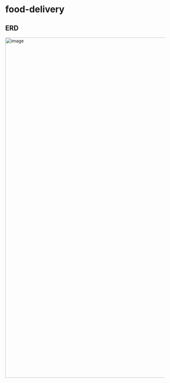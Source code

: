 # food-delivery

## ERD
<img width="1073" alt="image" src="https://github.com/dev1week/food-delivery/assets/119592507/2f679fe8-3db7-4fcb-a3ab-58a027058403">
